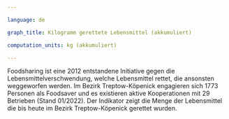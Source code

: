 ```yaml
---

language: de   

graph_title: Kilogramm gerettete Lebensmittel (akkumuliert)

computation_units: kg (akkumuliert)

---
```


Foodsharing ist eine 2012 entstandene Initiative gegen die Lebensmittelverschwendung, welche Lebensmittel rettet, die ansonsten weggeworfen werden. 
Im Bezirk Treptow-Köpenick engagieren sich 1773 Personen als Foodsaver und es existieren aktive Kooperationen mit 29 Betrieben (Stand 01/2022). Der Indikator zeigt die Menge der Lebensmittel die bis heute im Bezirk Treptow-Köpenick gerettet wurden. 
